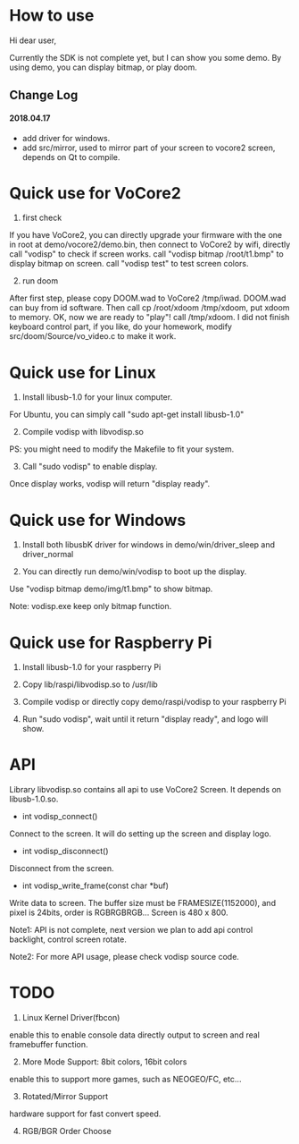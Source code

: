 # How to use

Hi dear user,

  Currently the SDK is not complete yet, but I can show you some demo.
  By using demo, you can display bitmap, or play doom.


## Change Log

#### 2018.04.17

- add driver for windows.
- add src/mirror, used to mirror part of your screen to vocore2 screen, depends on Qt to compile.
  

# Quick use for VoCore2

1. first check

If you have VoCore2, you can directly upgrade your firmware with the one in
root at demo/vocore2/demo.bin, then connect to VoCore2 by wifi, directly call "vodisp" to
check if screen works. call "vodisp bitmap /root/t1.bmp" to display bitmap on
screen. call "vodisp test" to test screen colors.

2. run doom

After first step, please copy DOOM.wad to VoCore2 /tmp/iwad. DOOM.wad can buy
from id software. Then call cp /root/xdoom /tmp/xdoom, put xdoom to memory.
OK, now we are ready to "play"! call /tmp/xdoom. I did not finish keyboard
control part, if you like, do your homework, modify src/doom/Source/vo_video.c
to make it work.


# Quick use for Linux

1. Install libusb-1.0 for your linux computer.

For Ubuntu, you can simply call "sudo apt-get install libusb-1.0"

2. Compile vodisp with libvodisp.so

PS: you might need to modify the Makefile to fit your system.

3. Call "sudo vodisp" to enable display.

Once display works, vodisp will return "display ready".


# Quick use for Windows

1. Install both libusbK driver for windows in demo/win/driver_sleep and driver_normal

2. You can directly run demo/win/vodisp to boot up the display.

Use "vodisp bitmap demo/img/t1.bmp" to show bitmap.

Note: vodisp.exe keep only bitmap function.


# Quick use for Raspberry Pi

1. Install libusb-1.0 for your raspberry Pi

2. Copy lib/raspi/libvodisp.so to /usr/lib

3. Compile vodisp or directly copy demo/raspi/vodisp to your raspberry Pi

4. Run "sudo vodisp", wait until it return "display ready", and logo will show.



# API

Library libvodisp.so contains all api to use VoCore2 Screen. It depends on
libusb-1.0.so.

- int vodisp_connect()

Connect to the screen. It will do setting up the screen and display logo.


- int vodisp_disconnect()

Disconnect from the screen.


- int vodisp_write_frame(const char *buf)

Write data to screen. The buffer size must be FRAMESIZE(1152000), and pixel is
24bits, order is RGBRGBRGB... Screen is 480 x 800.


Note1: API is not complete, next version we plan to add api control backlight,
control screen rotate.

Note2: For more API usage, please check vodisp source code.


# TODO

1. Linux Kernel Driver(fbcon)

enable this to enable console data directly output to screen and real framebuffer function.

2. More Mode Support: 8bit colors, 16bit colors

enable this to support more games, such as NEOGEO/FC, etc...

3. Rotated/Mirror Support

hardware support for fast convert speed.

4. RGB/BGR Order Choose